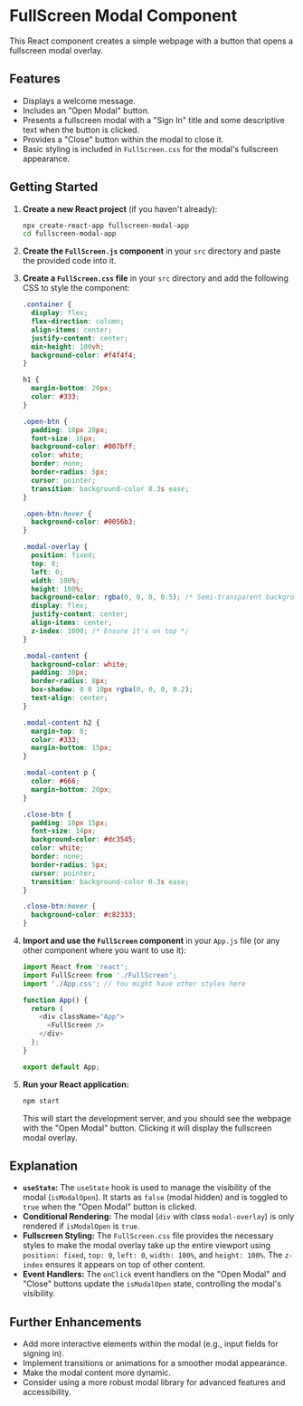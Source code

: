 # FullScreen Modal Component

This React component creates a simple webpage with a button that opens a fullscreen modal overlay.

## Features

* Displays a welcome message.
* Includes an "Open Modal" button.
* Presents a fullscreen modal with a "Sign In" title and some descriptive text when the button is clicked.
* Provides a "Close" button within the modal to close it.
* Basic styling is included in `FullScreen.css` for the modal's fullscreen appearance.

## Getting Started

1.  **Create a new React project** (if you haven't already):
    ```bash
    npx create-react-app fullscreen-modal-app
    cd fullscreen-modal-app
    ```

2.  **Create the `FullScreen.js` component** in your `src` directory and paste the provided code into it.

3.  **Create a `FullScreen.css` file** in your `src` directory and add the following CSS to style the component:

    ```css
    .container {
      display: flex;
      flex-direction: column;
      align-items: center;
      justify-content: center;
      min-height: 100vh;
      background-color: #f4f4f4;
    }

    h1 {
      margin-bottom: 20px;
      color: #333;
    }

    .open-btn {
      padding: 10px 20px;
      font-size: 16px;
      background-color: #007bff;
      color: white;
      border: none;
      border-radius: 5px;
      cursor: pointer;
      transition: background-color 0.3s ease;
    }

    .open-btn:hover {
      background-color: #0056b3;
    }

    .modal-overlay {
      position: fixed;
      top: 0;
      left: 0;
      width: 100%;
      height: 100%;
      background-color: rgba(0, 0, 0, 0.5); /* Semi-transparent background */
      display: flex;
      justify-content: center;
      align-items: center;
      z-index: 1000; /* Ensure it's on top */
    }

    .modal-content {
      background-color: white;
      padding: 30px;
      border-radius: 8px;
      box-shadow: 0 0 10px rgba(0, 0, 0, 0.2);
      text-align: center;
    }

    .modal-content h2 {
      margin-top: 0;
      color: #333;
      margin-bottom: 15px;
    }

    .modal-content p {
      color: #666;
      margin-bottom: 20px;
    }

    .close-btn {
      padding: 10px 15px;
      font-size: 14px;
      background-color: #dc3545;
      color: white;
      border: none;
      border-radius: 5px;
      cursor: pointer;
      transition: background-color 0.3s ease;
    }

    .close-btn:hover {
      background-color: #c82333;
    }
    ```

4.  **Import and use the `FullScreen` component** in your `App.js` file (or any other component where you want to use it):

    ```javascript
    import React from 'react';
    import FullScreen from './FullScreen';
    import './App.css'; // You might have other styles here

    function App() {
      return (
        <div className="App">
          <FullScreen />
        </div>
      );
    }

    export default App;
    ```

5.  **Run your React application:**
    ```bash
    npm start
    ```

    This will start the development server, and you should see the webpage with the "Open Modal" button. Clicking it will display the fullscreen modal overlay.

## Explanation

* **`useState`:** The `useState` hook is used to manage the visibility of the modal (`isModalOpen`). It starts as `false` (modal hidden) and is toggled to `true` when the "Open Modal" button is clicked.
* **Conditional Rendering:** The modal (`div` with class `modal-overlay`) is only rendered if `isModalOpen` is `true`.
* **Fullscreen Styling:** The `FullScreen.css` file provides the necessary styles to make the modal overlay take up the entire viewport using `position: fixed`, `top: 0`, `left: 0`, `width: 100%`, and `height: 100%`. The `z-index` ensures it appears on top of other content.
* **Event Handlers:** The `onClick` event handlers on the "Open Modal" and "Close" buttons update the `isModalOpen` state, controlling the modal's visibility.

## Further Enhancements

* Add more interactive elements within the modal (e.g., input fields for signing in).
* Implement transitions or animations for a smoother modal appearance.
* Make the modal content more dynamic.
* Consider using a more robust modal library for advanced features and accessibility.
